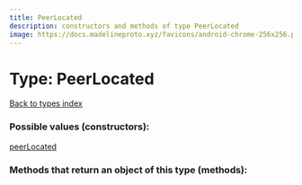 ```yaml
---
title: PeerLocated
description: constructors and methods of type PeerLocated
image: https://docs.madelineproto.xyz/favicons/android-chrome-256x256.png
---
```

# Type: PeerLocated  
[Back to types index](index.md)



### Possible values (constructors):

[peerLocated](../constructors/peerLocated.md)  



### Methods that return an object of this type (methods):



